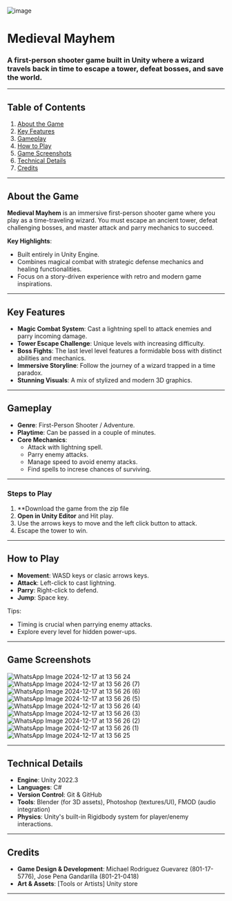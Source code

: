 ![image](https://github.com/user-attachments/assets/91acd715-197d-44e2-a980-56557aec3901)
# Medieval Mayhem

### A first-person shooter game built in Unity where a wizard travels back in time to escape a tower, defeat bosses, and save the world.

---

## Table of Contents
1. [About the Game](#about-the-game)
2. [Key Features](#key-features)
3. [Gameplay](#gameplay)
5. [How to Play](#how-to-play)
6. [Game Screenshots](#game-screenshots)
7. [Technical Details](#technical-details)
8. [Credits](#credits)

---

## About the Game

**Medieval Mayhem** is an immersive first-person shooter game where you play as a time-traveling wizard. You must escape an ancient tower, defeat challenging bosses, and master attack and parry mechanics to succeed. 

**Key Highlights**:
- Built entirely in Unity Engine.
- Combines magical combat with strategic defense mechanics and healing functionalities.
- Focus on a story-driven experience with retro and modern game inspirations.

---

## Key Features

- **Magic Combat System**: Cast a lightning spell to attack enemies and parry incoming damage.
- **Tower Escape Challenge**: Unique levels with increasing difficulty.
- **Boss Fights**: The last level level features a formidable boss with distinct abilities and mechanics.
- **Immersive Storyline**: Follow the journey of a wizard trapped in a time paradox.
- **Stunning Visuals**: A mix of stylized and modern 3D graphics.

---

## Gameplay

- **Genre**: First-Person Shooter / Adventure.
- **Playtime**: Can be passed in a couple of minutes.
- **Core Mechanics**:
   - Attack with lightning spell.
   - Parry enemy attacks.
   - Manage speed to avoid enemy atacks.
   - Find spells to increse chances of surviving.

---

### Steps to Play
1. **Download the game from the zip file
2. **Open in Unity Editor** and Hit play.
3. Use the arrows keys to move and the left click button to attack.
4. Escape the tower to win. 

---

## How to Play

- **Movement**: WASD keys or clasic arrows keys.
- **Attack**: Left-click to cast lightning.
- **Parry**: Right-click to defend.
- **Jump**: Space key.

Tips:
- Timing is crucial when parrying enemy attacks.
- Explore every level for hidden power-ups.

---

## Game Screenshots

![WhatsApp Image 2024-12-17 at 13 56 24](https://github.com/user-attachments/assets/65af0065-cd73-4d8f-8257-e6b0d253c6bb)
![WhatsApp Image 2024-12-17 at 13 56 26 (7)](https://github.com/user-attachments/assets/62c6f73e-7756-4816-91f7-9e27891a1322)
![WhatsApp Image 2024-12-17 at 13 56 26 (6)](https://github.com/user-attachments/assets/a203fe5f-542e-4e7c-9c5a-6ef0778da455)
![WhatsApp Image 2024-12-17 at 13 56 26 (5)](https://github.com/user-attachments/assets/8c9541ce-90e4-42c5-9aab-12a57a9bc92a)
![WhatsApp Image 2024-12-17 at 13 56 26 (4)](https://github.com/user-attachments/assets/e62efaac-b643-4393-9054-5d60ac58535b)
![WhatsApp Image 2024-12-17 at 13 56 26 (3)](https://github.com/user-attachments/assets/256490ee-ae30-4f8a-a053-fd95d56e24bd)
![WhatsApp Image 2024-12-17 at 13 56 26 (2)](https://github.com/user-attachments/assets/f593618e-fc0c-4d10-a82c-1cea86c94d98)
![WhatsApp Image 2024-12-17 at 13 56 26 (1)](https://github.com/user-attachments/assets/3b4110cc-c392-4b05-8970-6e2074fbca6a)
![WhatsApp Image 2024-12-17 at 13 56 25](https://github.com/user-attachments/assets/244e0786-5fd3-4850-b079-d65b7990a68b)



---

## Technical Details

- **Engine**: Unity 2022.3
- **Languages**: C#
- **Version Control**: Git & GitHub
- **Tools**: Blender (for 3D assets), Photoshop (textures/UI), FMOD (audio integration)
- **Physics**: Unity's built-in Rigidbody system for player/enemy interactions.

---

## Credits

- **Game Design & Development**: Michael Rodriguez Guevarez (801-17-5776), Jose Pena Gandarilla (801-21-0418)
- **Art & Assets**: [Tools or Artists] Unity store

---

